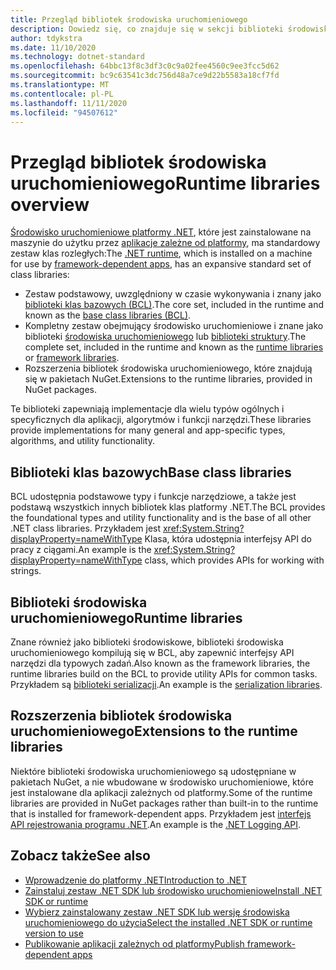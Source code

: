 ```yaml
---
title: Przegląd bibliotek środowiska uruchomieniowego
description: Dowiedz się, co znajduje się w sekcji biblioteki środowiska uruchomieniowego spisu treści.
author: tdykstra
ms.date: 11/10/2020
ms.technology: dotnet-standard
ms.openlocfilehash: 64bbc13f8c3df3c0c9a02fee4560c9ee3fcc5d62
ms.sourcegitcommit: bc9c63541c3dc756d48a7ce9d22b5583a18cf7fd
ms.translationtype: MT
ms.contentlocale: pl-PL
ms.lasthandoff: 11/11/2020
ms.locfileid: "94507612"
---
```

# <a name="runtime-libraries-overview"></a><span data-ttu-id="11aa2-103">Przegląd bibliotek środowiska uruchomieniowego</span><span class="sxs-lookup"><span data-stu-id="11aa2-103">Runtime libraries overview</span></span>

<span data-ttu-id="11aa2-104">[Środowisko uruchomieniowe platformy .NET](../core/introduction.md#sdk-and-runtimes), które jest zainstalowane na maszynie do użytku przez [aplikacje zależne od platformy](../core/introduction.md#deployment-models), ma standardowy zestaw klas rozległych:</span><span class="sxs-lookup"><span data-stu-id="11aa2-104">The [.NET runtime](../core/introduction.md#sdk-and-runtimes), which is installed on a machine for use by [framework-dependent apps](../core/introduction.md#deployment-models), has an expansive standard set of class libraries:</span></span>

* <span data-ttu-id="11aa2-105">Zestaw podstawowy, uwzględniony w czasie wykonywania i znany jako [biblioteki klas bazowych (BCL)](glossary.md#bcl).</span><span class="sxs-lookup"><span data-stu-id="11aa2-105">The core set, included in the runtime and known as the [base class libraries (BCL)](glossary.md#bcl).</span></span>
* <span data-ttu-id="11aa2-106">Kompletny zestaw obejmujący środowisko uruchomieniowe i znane jako biblioteki [środowiska uruchomieniowego](glossary.md#runtime) lub [biblioteki struktury](glossary.md#framework).</span><span class="sxs-lookup"><span data-stu-id="11aa2-106">The complete set, included in the runtime and known as the [runtime libraries](glossary.md#runtime) or [framework libraries](glossary.md#framework).</span></span>
* <span data-ttu-id="11aa2-107">Rozszerzenia bibliotek środowiska uruchomieniowego, które znajdują się w pakietach NuGet.</span><span class="sxs-lookup"><span data-stu-id="11aa2-107">Extensions to the runtime libraries, provided in NuGet packages.</span></span>

<span data-ttu-id="11aa2-108">Te biblioteki zapewniają implementacje dla wielu typów ogólnych i specyficznych dla aplikacji, algorytmów i funkcji narzędzi.</span><span class="sxs-lookup"><span data-stu-id="11aa2-108">These libraries provide implementations for many general and app-specific types, algorithms, and utility functionality.</span></span>

## <a name="base-class-libraries"></a><span data-ttu-id="11aa2-109">Biblioteki klas bazowych</span><span class="sxs-lookup"><span data-stu-id="11aa2-109">Base class libraries</span></span>

<span data-ttu-id="11aa2-110">BCL udostępnia podstawowe typy i funkcje narzędziowe, a także jest podstawą wszystkich innych bibliotek klas platformy .NET.</span><span class="sxs-lookup"><span data-stu-id="11aa2-110">The BCL provides the foundational types and utility functionality and is the base of all other .NET class libraries.</span></span> <span data-ttu-id="11aa2-111">Przykładem jest <xref:System.String?displayProperty=nameWithType> Klasa, która udostępnia interfejsy API do pracy z ciągami.</span><span class="sxs-lookup"><span data-stu-id="11aa2-111">An example is the <xref:System.String?displayProperty=nameWithType> class, which provides APIs for working with strings.</span></span>

## <a name="runtime-libraries"></a><span data-ttu-id="11aa2-112">Biblioteki środowiska uruchomieniowego</span><span class="sxs-lookup"><span data-stu-id="11aa2-112">Runtime libraries</span></span>

<span data-ttu-id="11aa2-113">Znane również jako biblioteki środowiskowe, biblioteki środowiska uruchomieniowego kompilują się w BCL, aby zapewnić interfejsy API narzędzi dla typowych zadań.</span><span class="sxs-lookup"><span data-stu-id="11aa2-113">Also known as the framework libraries, the runtime libraries build on the BCL to provide utility APIs for common tasks.</span></span> <span data-ttu-id="11aa2-114">Przykładem są [biblioteki serializacji](serialization/index.md).</span><span class="sxs-lookup"><span data-stu-id="11aa2-114">An example is the [serialization libraries](serialization/index.md).</span></span>

## <a name="extensions-to-the-runtime-libraries"></a><span data-ttu-id="11aa2-115">Rozszerzenia bibliotek środowiska uruchomieniowego</span><span class="sxs-lookup"><span data-stu-id="11aa2-115">Extensions to the runtime libraries</span></span>

<span data-ttu-id="11aa2-116">Niektóre biblioteki środowiska uruchomieniowego są udostępniane w pakietach NuGet, a nie wbudowane w środowisko uruchomieniowe, które jest instalowane dla aplikacji zależnych od platformy.</span><span class="sxs-lookup"><span data-stu-id="11aa2-116">Some of the runtime libraries are provided in NuGet packages rather than built-in to the runtime that is installed for framework-dependent apps.</span></span> <span data-ttu-id="11aa2-117">Przykładem jest [interfejs API rejestrowania programu .NET](../core/extensions/logging.md).</span><span class="sxs-lookup"><span data-stu-id="11aa2-117">An example is the [.NET Logging API](../core/extensions/logging.md).</span></span>

## <a name="see-also"></a><span data-ttu-id="11aa2-118">Zobacz także</span><span class="sxs-lookup"><span data-stu-id="11aa2-118">See also</span></span>

* [<span data-ttu-id="11aa2-119">Wprowadzenie do platformy .NET</span><span class="sxs-lookup"><span data-stu-id="11aa2-119">Introduction to .NET</span></span>](../core/introduction.md)
* [<span data-ttu-id="11aa2-120">Zainstaluj zestaw .NET SDK lub środowisko uruchomieniowe</span><span class="sxs-lookup"><span data-stu-id="11aa2-120">Install .NET SDK or runtime</span></span>](../core/install/index.yml)
* [<span data-ttu-id="11aa2-121">Wybierz zainstalowany zestaw .NET SDK lub wersję środowiska uruchomieniowego do użycia</span><span class="sxs-lookup"><span data-stu-id="11aa2-121">Select the installed .NET SDK or runtime version to use</span></span>](../core/versions/selection.md)
* [<span data-ttu-id="11aa2-122">Publikowanie aplikacji zależnych od platformy</span><span class="sxs-lookup"><span data-stu-id="11aa2-122">Publish framework-dependent apps</span></span>](../core/deploying/index.md#publish-framework-dependent)
